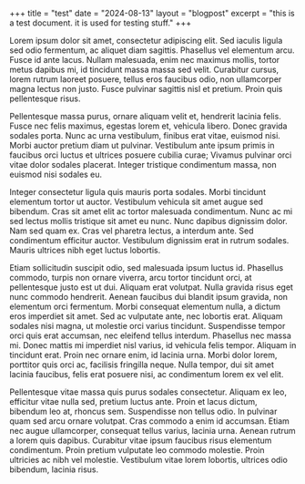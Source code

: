 +++
title = "test"
date = "2024-08-13"
layout = "blogpost"
excerpt = "this is a test document. it is used for testing stuff."
+++


Lorem ipsum dolor sit amet, consectetur adipiscing elit. Sed iaculis ligula sed odio fermentum, ac aliquet diam sagittis. Phasellus vel elementum arcu. Fusce id ante lacus. Nullam malesuada, enim nec maximus mollis, tortor metus dapibus mi, id tincidunt massa massa sed velit. Curabitur cursus, lorem rutrum laoreet posuere, tellus eros faucibus odio, non ullamcorper magna lectus non justo. Fusce pulvinar sagittis nisl et pretium. Proin quis pellentesque risus.

Pellentesque massa purus, ornare aliquam velit et, hendrerit lacinia felis. Fusce nec felis maximus, egestas lorem et, vehicula libero. Donec gravida sodales porta. Nunc ac urna vestibulum, finibus erat vitae, euismod nisi. Morbi auctor pretium diam ut pulvinar. Vestibulum ante ipsum primis in faucibus orci luctus et ultrices posuere cubilia curae; Vivamus pulvinar orci vitae dolor sodales placerat. Integer tristique condimentum massa, non euismod nisi sodales eu.

Integer consectetur ligula quis mauris porta sodales. Morbi tincidunt elementum tortor ut auctor. Vestibulum vehicula sit amet augue sed bibendum. Cras sit amet elit ac tortor malesuada condimentum. Nunc ac mi sed lectus mollis tristique sit amet eu nunc. Nunc dapibus dignissim dolor. Nam sed quam ex. Cras vel pharetra lectus, a interdum ante. Sed condimentum efficitur auctor. Vestibulum dignissim erat in rutrum sodales. Mauris ultrices nibh eget luctus lobortis.

Etiam sollicitudin suscipit odio, sed malesuada ipsum luctus id. Phasellus commodo, turpis non ornare viverra, arcu tortor tincidunt orci, at pellentesque justo est ut dui. Aliquam erat volutpat. Nulla gravida risus eget nunc commodo hendrerit. Aenean faucibus dui blandit ipsum gravida, non elementum orci fermentum. Morbi consequat elementum nulla, a dictum eros imperdiet sit amet. Sed ac vulputate ante, nec lobortis erat. Aliquam sodales nisi magna, ut molestie orci varius tincidunt. Suspendisse tempor orci quis erat accumsan, nec eleifend tellus interdum. Phasellus nec massa mi. Donec mattis mi imperdiet nisl varius, id vehicula felis tempor. Aliquam in tincidunt erat. Proin nec ornare enim, id lacinia urna. Morbi dolor lorem, porttitor quis orci ac, facilisis fringilla neque. Nulla tempor, dui sit amet lacinia faucibus, felis erat posuere nisi, ac condimentum lorem ex vel elit.

Pellentesque vitae massa quis purus sodales consectetur. Aliquam ex leo, efficitur vitae nulla sed, pretium luctus ante. Proin et lacus dictum, bibendum leo at, rhoncus sem. Suspendisse non tellus odio. In pulvinar quam sed arcu ornare volutpat. Cras commodo a enim id accumsan. Etiam nec augue ullamcorper, consequat tellus varius, lacinia urna. Aenean rutrum a lorem quis dapibus. Curabitur vitae ipsum faucibus risus elementum condimentum. Proin pretium vulputate leo commodo molestie. Proin ultricies ac nibh vel molestie. Vestibulum vitae lorem lobortis, ultrices odio bibendum, lacinia risus.